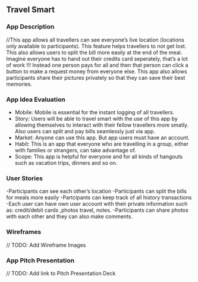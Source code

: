 ## Travel Smart

### App Description
//This app allows all travellers can see everyone’s live location (locations only available to participants). This feature helps travellers to not get lost. This also allows users to split the bill more easily at the end of the meal. Imagine everyone has to hand out their credits card seperately, that’s a lot of work !!! Instead one person pays for all and then that person can click a button to make a request money from everyone else. This app also allows participants share their pictures privately so that they can save their best memories.

### App Idea Evaluation
- Mobile: Mobile is essential for the instant logging of all travellers.
- Story: Users will be able to travel smart with the use of this app by allowing themselves to interact with their fellow travellers more smatly. Also users can split and pay bills seamlessly just via app.
- Market: Anyone can use this app. But app users must have an account.
- Habit: This is an app that everyone who are travelling in a group, either with families or strangers, can take advantage of. 
- Scope: This app is helpful for everyone and for all kinds of hangouts such as vacation trips, dinners and so on.

### User Stories
-Participants can see each other’s location
-Participants can split the bills for meals more easily
-Partcipants can keep track of all history transactions
-Each user can have own user account with their private information such as: credit/debit cards ,photos travel, notes.
-Participants can share photos with each other and they can also make comments.


### Wireframes
// TODO: Add Wireframe Images

### App Pitch Presentation
// TODO: Add link to Pitch Presentation Deck
